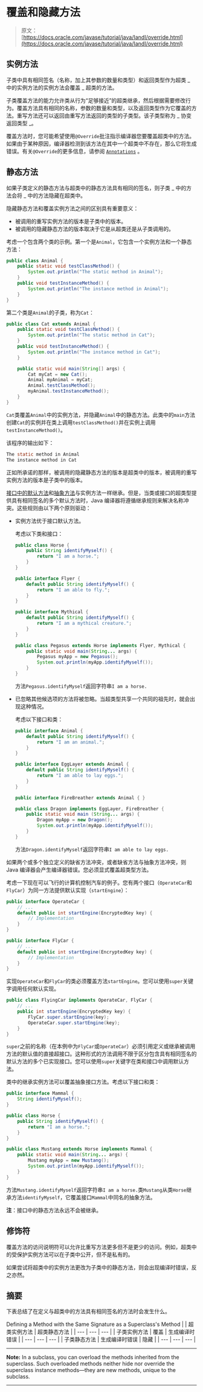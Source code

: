 # 覆盖和隐藏方法

> 原文： [https://docs.oracle.com/javase/tutorial/java/IandI/override.html](https://docs.oracle.com/javase/tutorial/java/IandI/override.html)

## 实例方法

子类中具有相同签名（名称，加上其参数的数量和类型）和返回类型作为超类 _ 中的实例方法的实例方法会覆盖 _ 超类的方法。

子类覆盖方法的能力允许类从行为“足够接近”的超类继承，然后根据需要修改行为。覆盖方法具有相同的名称，参数的数量和类型，以及返回类型作为它覆盖的方法。重写方法还可以返回由重写方法返回的类型的子类型。该子类型称为 _ 协变返回类型 _。

覆盖方法时，您可能希望使用`@Override`批注指示编译器您要覆盖超类中的方法。如果由于某种原因，编译器检测到该方法在其中一个超类中不存在，那么它将生成错误。有关`@Override`的更多信息，请参阅 [`Annotations`](../annotations/index.html) 。

## 静态方法

如果子类定义的静态方法与超类中的静态方法具有相同的签名，则子类 _ 中的方法会将 _ 中的方法隐藏在超类中。

隐藏静态方法和覆盖实例方法之间的区别具有重要意义：

*   被调用的重写实例方法的版本是子类中的版本。
*   被调用的隐藏静态方法的版本取决于它是从超类还是从子类调用的。

考虑一个包含两个类的示例。第一个是`Animal`，它包含一个实例方法和一个静态方法：

```java
public class Animal {
    public static void testClassMethod() {
        System.out.println("The static method in Animal");
    }
    public void testInstanceMethod() {
        System.out.println("The instance method in Animal");
    }
}

```

第二个类是`Animal`的子类，称为`Cat`：

```java
public class Cat extends Animal {
    public static void testClassMethod() {
        System.out.println("The static method in Cat");
    }
    public void testInstanceMethod() {
        System.out.println("The instance method in Cat");
    }

    public static void main(String[] args) {
        Cat myCat = new Cat();
        Animal myAnimal = myCat;
        Animal.testClassMethod();
        myAnimal.testInstanceMethod();
    }
}

```

`Cat`类覆盖`Animal`中的实例方法，并隐藏`Animal`中的静态方法。此类中的`main`方法创建`Cat`的实例并在类上调用`testClassMethod()`并在实例上调用`testInstanceMethod()`。

该程序的输出如下：

```java
The static method in Animal
The instance method in Cat

```

正如所承诺的那样，被调用的隐藏静态方法的版本是超类中的版本，被调用的重写实例方法的版本是子类中的版本。

[接口中的默认方法](../../java/IandI/defaultmethods.html)和[抽象方法](../../java/IandI/abstract.html)与实例方法一样继承。但是，当类或接口的超类型提供具有相同签名的多个默认方法时，Java 编译器将遵循继承规则来解决名称冲突。这些规则由以下两个原则驱动：

*   实例方法优于接口默认方法。

    考虑以下类和接口：

    ```java
    public class Horse {
        public String identifyMyself() {
            return "I am a horse.";
        }
    }
    ```

    ```java
    public interface Flyer {
        default public String identifyMyself() {
            return "I am able to fly.";
        }
    }
    ```

    ```java
    public interface Mythical {
        default public String identifyMyself() {
            return "I am a mythical creature.";
        }
    }
    ```

    ```java
    public class Pegasus extends Horse implements Flyer, Mythical {
        public static void main(String... args) {
            Pegasus myApp = new Pegasus();
            System.out.println(myApp.identifyMyself());
        }
    }
    ```

    方法`Pegasus.identifyMyself`返回字符串`I am a horse.`

*   已忽略其他候选项的方法将被忽略。当超类型共享一个共同的祖先时，就会出现这种情况。

    考虑以下接口和类：

    ```java
    public interface Animal {
        default public String identifyMyself() {
            return "I am an animal.";
        }
    }
    ```

    ```java
    public interface EggLayer extends Animal {
        default public String identifyMyself() {
            return "I am able to lay eggs.";
        }
    }
    ```

    ```java
    public interface FireBreather extends Animal { }
    ```

    ```java
    public class Dragon implements EggLayer, FireBreather {
        public static void main (String... args) {
            Dragon myApp = new Dragon();
            System.out.println(myApp.identifyMyself());
        }
    }
    ```

    方法`Dragon.identifyMyself`返回字符串`I am able to lay eggs.`

如果两个或多个独立定义的缺省方法冲突，或者缺省方法与抽象方法冲突，则 Java 编译器会产生编译器错误。您必须显式覆盖超类型方法。

考虑一下现在可以飞行的计算机控制汽车的例子。您有两个接口（`OperateCar`和`FlyCar`）为同一方法提供默认实现（`startEngine`）：

```java
public interface OperateCar {
    // ...
    default public int startEngine(EncryptedKey key) {
        // Implementation
    }
}
```

```java
public interface FlyCar {
    // ...
    default public int startEngine(EncryptedKey key) {
        // Implementation
    }
}
```

实现`OperateCar`和`FlyCar`的类必须覆盖方法`startEngine`。您可以使用`super`关键字调用任何默认实现。

```java
public class FlyingCar implements OperateCar, FlyCar {
    // ...
    public int startEngine(EncryptedKey key) {
        FlyCar.super.startEngine(key);
        OperateCar.super.startEngine(key);
    }
}
```

`super`之前的名称（在本例中为`FlyCar`或`OperateCar`）必须引用定义或继承被调用方法的默认值的直接超接口。这种形式的方法调用不限于区分包含具有相同签名的默认方法的多个已实现接口。您可以使用`super`关键字在类和接口中调用默认方法。

类中的继承实例方法可以覆盖抽象接口方法。考虑以下接口和类：

```java
public interface Mammal {
    String identifyMyself();
}

```

```java
public class Horse {
    public String identifyMyself() {
        return "I am a horse.";
    }
}

```

```java
public class Mustang extends Horse implements Mammal {
    public static void main(String... args) {
        Mustang myApp = new Mustang();
        System.out.println(myApp.identifyMyself());
    }
}

```

方法`Mustang.identifyMyself`返回字符串`I am a horse.`类`Mustang`从类`Horse`继承方法`identifyMyself`，它覆盖接口`Mammal`中同名的抽象方法。

**注**：接口中的静态方法永远不会被继承。

## 修饰符

覆盖方法的访问说明符可以允许比重写方法更多但不是更少的访问。例如，超类中的受保护实例方法可以在子类中公开，但不是私有的。

如果尝试将超类中的实例方法更改为子类中的静态方法，则会出现编译时错误，反之亦然。

## 摘要

下表总结了在定义与超类中的方法具有相同签名的方法时会发生什么。

Defining a Method with the Same Signature as a Superclass's Method
|  | 超类实例方法 | 超类静态方法 |
| --- | --- | --- |
| 子类实例方法 | 覆盖 | 生成编译时错误 |
| --- | --- | --- |
| 子类静态方法 | 生成编译时错误 | 隐藏 |
| --- | --- | --- |

* * *

**Note:** In a subclass, you can overload the methods inherited from the superclass. Such overloaded methods neither hide nor override the superclass instance methods—they are new methods, unique to the subclass.

* * *